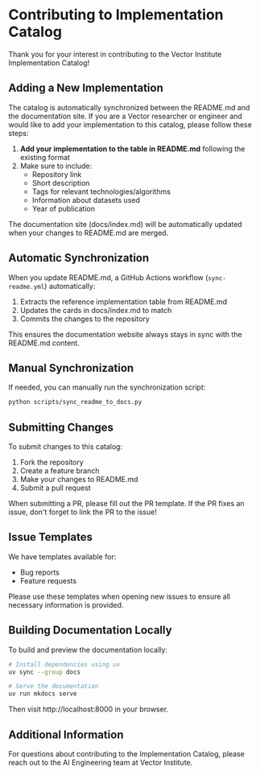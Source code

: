 # Contributing to Implementation Catalog

Thank you for your interest in contributing to the Vector Institute Implementation Catalog!

## Adding a New Implementation

The catalog is automatically synchronized between the README.md and the documentation site. If you are a Vector researcher or engineer and would like to add your implementation to this catalog, please follow these steps:

1. **Add your implementation to the table in README.md** following the existing format
2. Make sure to include:
   - Repository link
   - Short description
   - Tags for relevant technologies/algorithms
   - Information about datasets used
   - Year of publication

The documentation site (docs/index.md) will be automatically updated when your changes to README.md are merged.

## Automatic Synchronization

When you update README.md, a GitHub Actions workflow (`sync-readme.yml`) automatically:

1. Extracts the reference implementation table from README.md
2. Updates the cards in docs/index.md to match
3. Commits the changes to the repository

This ensures the documentation website always stays in sync with the README.md content.

## Manual Synchronization

If needed, you can manually run the synchronization script:

```bash
python scripts/sync_readme_to_docs.py
```

## Submitting Changes

To submit changes to this catalog:

1. Fork the repository
2. Create a feature branch
3. Make your changes to README.md
4. Submit a pull request

When submitting a PR, please fill out the PR template. If the PR fixes an issue, don't forget to link the PR to the issue!

## Issue Templates

We have templates available for:
- Bug reports
- Feature requests

Please use these templates when opening new issues to ensure all necessary information is provided.

## Building Documentation Locally

To build and preview the documentation locally:

```bash
# Install dependencies using uv
uv sync --group docs

# Serve the documentation
uv run mkdocs serve
```

Then visit http://localhost:8000 in your browser.

## Additional Information

For questions about contributing to the Implementation Catalog, please reach out to the AI Engineering team at Vector Institute.
